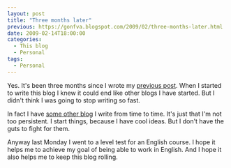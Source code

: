 ```yaml
---
layout: post
title: "Three months later"
previous: https://gonfva.blogspot.com/2009/02/three-months-later.html
date: 2009-02-14T18:00:00
categories:
  - This blog
  - Personal
tags:
  - Personal
---
```


Yes. It's been three months since I wrote my [previous post](/blog/2008-11-19-yahoo-declining-star-ii). When I started to write this blog I knew it could end like other blogs I have started. But I didn't think I was going to stop writing so fast.

In fact I have [some other blog](http://noigo.blogspot.com/) I write from time to time. It's just that I'm not too persistent. I start things, because I have cool ideas. But I don't have the guts to fight for them.

Anyway last Monday I went to a level test for an English course. I hope it helps me to achieve my goal of being able to work in English. And I hope it also helps me to keep this blog rolling.
